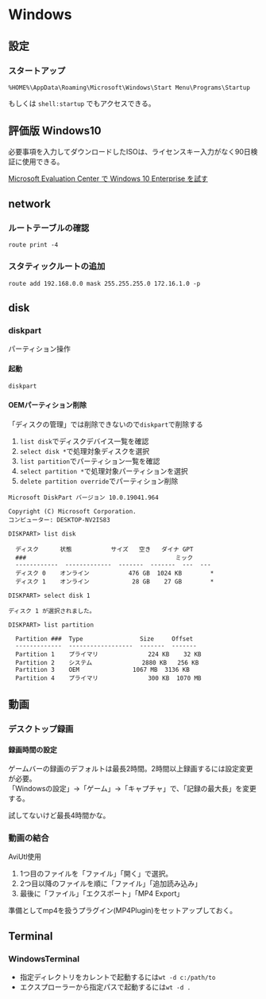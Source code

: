 # Windows

## 設定

### スタートアップ

```
%HOME%\AppData\Roaming\Microsoft\Windows\Start Menu\Programs\Startup
```

もしくは `shell:startup` でもアクセスできる。

## 評価版 Windows10

必要事項を入力してダウンロードしたISOは、ライセンスキー入力がなく90日検証に使用できる。

[Microsoft Evaluation Center で Windows 10 Enterprise を試す](https://www.microsoft.com/ja-jp/evalcenter/evaluate-windows-10-enterprise)

## network

### ルートテーブルの確認

```
route print -4
```

### スタティックルートの追加

```
route add 192.168.0.0 mask 255.255.255.0 172.16.1.0 -p
```

## disk

### diskpart

パーティション操作

#### 起動

```ps
diskpart
```

#### OEMパーティション削除

「ディスクの管理」では削除できないので`diskpart`で削除する

1. `list disk`でディスクデバイス一覧を確認
1. `select disk *`で処理対象ディスクを選択
1. `list partition`でパーティション一覧を確認
1. `select partition *`で処理対象パーティションを選択
1. `delete partition override`でパーティション削除

```
Microsoft DiskPart バージョン 10.0.19041.964

Copyright (C) Microsoft Corporation.
コンピューター: DESKTOP-NV2IS83

DISKPART> list disk

  ディスク      状態           サイズ   空き   ダイナ GPT
  ###                                          ミック
  ------------  -------------  -------  -------  ---  ---
  ディスク 0    オンライン           476 GB  1024 KB        *
  ディスク 1    オンライン            28 GB    27 GB        *

DISKPART> select disk 1

ディスク 1 が選択されました。

DISKPART> list partition

  Partition ###  Type                Size     Offset
  -------------  ------------------  -------  -------
  Partition 1    プライマリ              224 KB    32 KB
  Partition 2    システム              2880 KB   256 KB
  Partition 3    OEM               1067 MB  3136 KB
  Partition 4    プライマリ              300 KB  1070 MB
```

## 動画

### デスクトップ録画

#### 録画時間の設定

ゲームバーの録画のデフォルトは最長2時間。2時間以上録画するには設定変更が必要。  
「Windowsの設定」->「ゲーム」->「キャプチャ」で、「記録の最大長」を変更する。

試してないけど最長4時間かな。

### 動画の結合

AviUtl使用

1. 1つ目のファイルを「ファイル」「開く」で選択。
2. 2つ目以降のファイルを順に「ファイル」「追加読み込み」
3. 最後に「ファイル」「エクスポート」「MP4 Export」

準備としてmp4を扱うプラグイン(MP4Plugin)をセットアップしておく。

## Terminal

### WindowsTerminal

- 指定ディレクトリをカレントで起動するには`wt -d c:/path/to`
- エクスプローラーから指定パスで起動するには`wt -d .`

